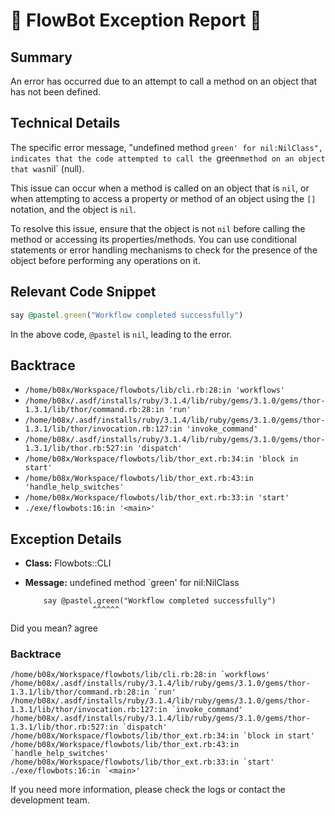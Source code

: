 # 🤖 FlowBot Exception Report 🤖


## Summary
An error has occurred due to an attempt to call a method on an object that has not been defined. 

## Technical Details
The specific error message, "undefined method `green' for nil:NilClass", indicates that the code attempted to call the `green` method on an object that was `nil` (null). 

This issue can occur when a method is called on an object that is `nil`, or when attempting to access a property or method of an object using the `[]` notation, and the object is `nil`. 

To resolve this issue, ensure that the object is not `nil` before calling the method or accessing its properties/methods. You can use conditional statements or error handling mechanisms to check for the presence of the object before performing any operations on it. 

## Relevant Code Snippet
```ruby
say @pastel.green("Workflow completed successfully")
```

In the above code, `@pastel` is `nil`, leading to the error. 

## Backtrace
- `/home/b08x/Workspace/flowbots/lib/cli.rb:28:in 'workflows'`
- `/home/b08x/.asdf/installs/ruby/3.1.4/lib/ruby/gems/3.1.0/gems/thor-1.3.1/lib/thor/command.rb:28:in 'run'`
- `/home/b08x/.asdf/installs/ruby/3.1.4/lib/ruby/gems/3.1.0/gems/thor-1.3.1/lib/thor/invocation.rb:127:in 'invoke_command'`
- `/home/b08x/.asdf/installs/ruby/3.1.4/lib/ruby/gems/3.1.0/gems/thor-1.3.1/lib/thor.rb:527:in 'dispatch'`
- `/home/b08x/Workspace/flowbots/lib/thor_ext.rb:34:in 'block in start'`
- `/home/b08x/Workspace/flowbots/lib/thor_ext.rb:43:in 'handle_help_switches'`
- `/home/b08x/Workspace/flowbots/lib/thor_ext.rb:33:in 'start'`
- `./exe/flowbots:16:in '<main>'`


## Exception Details

- **Class:** Flowbots::CLI
- **Message:** undefined method `green' for nil:NilClass

          say @pastel.green("Workflow completed successfully")
                     ^^^^^^
Did you mean?  agree

### Backtrace

```
/home/b08x/Workspace/flowbots/lib/cli.rb:28:in `workflows'
/home/b08x/.asdf/installs/ruby/3.1.4/lib/ruby/gems/3.1.0/gems/thor-1.3.1/lib/thor/command.rb:28:in `run'
/home/b08x/.asdf/installs/ruby/3.1.4/lib/ruby/gems/3.1.0/gems/thor-1.3.1/lib/thor/invocation.rb:127:in `invoke_command'
/home/b08x/.asdf/installs/ruby/3.1.4/lib/ruby/gems/3.1.0/gems/thor-1.3.1/lib/thor.rb:527:in `dispatch'
/home/b08x/Workspace/flowbots/lib/thor_ext.rb:34:in `block in start'
/home/b08x/Workspace/flowbots/lib/thor_ext.rb:43:in `handle_help_switches'
/home/b08x/Workspace/flowbots/lib/thor_ext.rb:33:in `start'
./exe/flowbots:16:in `<main>'
```

If you need more information, please check the logs or contact the development team.
